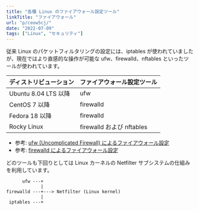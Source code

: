 ```yaml
---
title: "各種 Linux のファイアウォール設定ツール"
linkTitle: "ファイアウォール"
url: "p/ceow5cj/"
date: "2022-07-09"
tags: ["Linux", "セキュリティ"]
---
```


従来 Linux のパケットフィルタリングの設定には、iptables が使われていましたが、現在ではより直感的な操作が可能な ufw、firewalld、nftables といったツールが使われています。

| ディストリビューション | ファイアウォール設定ツール |
| ---- | ---- |
| Ubuntu 8.04 LTS 以降 | ufw |
| CentOS 7 以降 | firewalld |
| Fedora 18 以降 | firewalld |
| Rocky Linux | firewalld および nftables |

- 参考: [ufw (Uncomplicated Firewall) によるファイアウォール設定](/p/drar8o4/)
- 参考: [firewalld によるファイアウォール設定](/p/ij6kxeq/)

どのツールも下回りとしては Linux カーネルの Netfilter サブシステムの仕組みを利用しています。

```
      ufw ---+
             |
firewalld ---+---> Netfilter (Linux kernel)
             |
 iptables ---+
```

